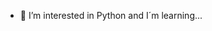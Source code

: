- 👀 I’m interested in Python and I´m learning...

<!---
Leuchte777/Leuchte777 is a ✨ special ✨ repository because its `README.md` (this file) appears on your GitHub profile.
You can click the Preview link to take a look at your changes.
--->
